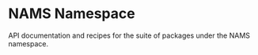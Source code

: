# NAMS Namespace

API documentation and recipes for the suite of packages under the NAMS namespace.
